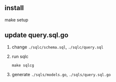 ## install

make setup

## update query.sql.go

1. change `./sqlc/schema.sql`, `./sqlc/query.sql`
2. run sqlc
 
    ```shell
    make sqlcg
    ```

3. generate `./sqls/models.go`, `./sqls/query.sql.go`
 
